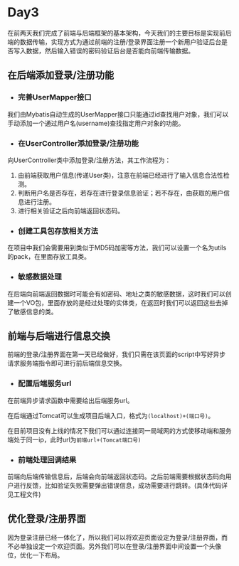 # Day3

在前两天我们完成了前端与后端框架的基本架构，今天我们的主要目标是实现前后端的数据传输，实现方式为通过前端的注册/登录界面注册一个新用户验证后台是否写入数据，然后输入错误的密码验证后台是否能向前端传输数据。


## 在后端添加登录/注册功能

- ### 完善UserMapper接口
我们由Mybatis自动生成的UserMapper接口只能通过id查找用户对象，我们可以手动添加一个通过用户名(username)查找指定用户对象的功能。

- ### 在UserController添加登录/注册功能
向UserController类中添加登录/注册方法，其工作流程为：

1. 由前端获取用户信息(传递User类)，注意在前端已经进行了输入信息合法性检测。
2. 判断用户名是否存在，若存在进行登录信息验证；若不存在，由获取的用户信息进行注册。
3. 进行相关验证之后向前端返回状态码。

- ### 创建工具包存放相关方法
在项目中我们会需要用到类似于MD5码加密等方法，我们可以设置一个名为utils的pack，在里面存放工具类。

- ### 敏感数据处理
在后端向前端返回数据时可能会有如密码、地址之类的敏感数据，这时我们可以创建一个VO包，里面存放的是经过处理的实体类，在返回时我们可以返回这些去掉了敏感信息的类。

## 前端与后端进行信息交换
前端的登录/注册界面在第一天已经做好，我们只需在该页面的script中写好异步请求服务端指令即可进行前后端信息交换。

- ### 配置后端服务url
在前端异步请求函数中需要给出后端服务url。

在后端通过Tomcat可以生成项目后端入口，格式为`(localhost)+(端口号)`。

在目前项目没有上线的情况下我们可以通过连接同一局域网的方式使移动端和服务端处于同一ip，此时url为`前端url+(Tomcat端口号)`

- ### 前端处理回调结果
前端向后端传输信息后，后端会向前端返回状态码。之后前端需要根据状态码向用户进行反馈，比如验证失败需要弹出错误信息，成功需要进行跳转。(具体代码详见工程文件)

## 优化登录/注册界面
因为登录注册已经一体化了，所以我们可以将欢迎页面设定为登录/注册界面，而不必单独设定一个欢迎页面。另外我们可以在登录/注册界面中间设置一个头像位，优化一下布局。
